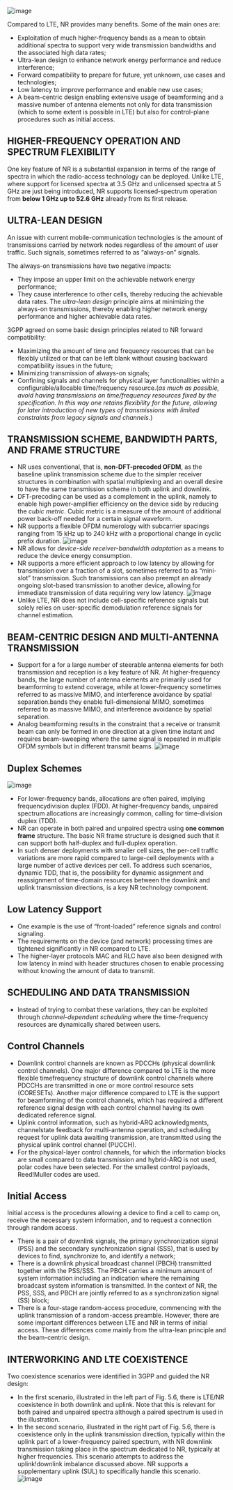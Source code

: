 ![image](https://github.com/user-attachments/assets/21348c50-ff52-4c39-af03-be94838d0e50)

Compared to LTE, NR provides many benefits. Some of the main ones are:
- Exploitation of much higher-frequency bands as a mean to obtain additional spectra to support very wide transmission bandwidths and the associated high data rates;
- Ultra-lean design to enhance network energy performance and reduce interference;
- Forward compatibility to prepare for future, yet unknown, use cases and technologies;
- Low latency to improve performance and enable new use cases;
- A beam-centric design enabling extensive usage of beamforming and a massive number of antenna elements not only for data transmission (which to some extent is possible in LTE) but also for control-plane procedures such as
initial access.
## HIGHER-FREQUENCY OPERATION AND SPECTRUM FLEXIBILITY
One key feature of NR is a substantial expansion in terms of the range of spectra in which the radio-access technology can be deployed. Unlike LTE, where support for licensed spectra at 3.5 GHz and unlicensed spectra at 5 GHz are just being introduced, NR supports licensed-spectrum operation from **below 1 GHz up to 52.6 GHz** already from its first release.
## ULTRA-LEAN DESIGN
An issue with current mobile-communication technologies is the amount of transmissions carried by network nodes regardless of the amount of user traffic. Such signals, sometimes referred to as “always-on” signals.

The always-on transmissions have two negative impacts:
- They impose an upper limit on the achievable network energy performance;
- They cause interference to other cells, thereby reducing the achievable data rates.
The *ultra-lean design* principle aims at minimizing the always-on transmissions, thereby enabling higher network energy performance and higher achievable data rates.

3GPP agreed on some basic design principles related to NR forward compatibility:
- Maximizing the amount of time and frequency resources that can be flexibly utilized or that can be left blank without causing backward compatibility issues in the future;
- Minimizing transmission of always-on signals;
- Confining signals and channels for physical layer functionalities within a configurable/allocable time/frequency resource.(*as much as possible, avoid having transmissions on time/frequency resources fixed by the specification. In this way one retains flexibility for the future, allowing for later introduction of new types of transmissions with limited constraints from legacy signals and channels.*)

## TRANSMISSION SCHEME, BANDWIDTH PARTS, AND FRAME STRUCTURE
- NR uses conventional, that is, **non-DFT-precoded OFDM**, as the baseline uplink transmission scheme due to the simpler receiver structures in combination with spatial multiplexing and an overall desire to have the same transmission scheme in both uplink and downlink.
- DFT-precoding can be used as a complement in the uplink, namely to enable high power-amplifier efficiency on the device side by reducing the *cubic metric*. Cubic metric is a measure of the amount of additional power back-off needed for a certain signal waveform.
- NR supports a flexible OFDM numerology with subcarrier spacings ranging from 15 kHz up to 240 kHz with a proportional change in cyclic prefix duration.
  ![image](https://github.com/user-attachments/assets/bea36552-4936-440a-8349-5a19eda7b068)
- NR allows for *device-side receiver-bandwidth adaptation* as a means to reduce the device energy consumption.
- NR supports a more efficient approach to low latency by allowing for transmission over a fraction of a slot, sometimes referred to as “mini-slot” transmission. Such transmissions can also preempt an already ongoing slot-based transmission to another device, allowing for immediate transmission of data requiring very low latency.
  ![image](https://github.com/user-attachments/assets/0febff4b-d681-415d-8b24-720d91afe484)
- Unlike LTE, NR does not include cell-specific reference signals but solely relies on user-specific demodulation reference signals for channel estimation.
## BEAM-CENTRIC DESIGN AND MULTI-ANTENNA TRANSMISSION
- Support for a for a large number of steerable antenna elements for both transmission and reception is a key feature of NR. At higher-frequency bands, the large number of antenna elements are primarily used for beamforming to extend coverage, while at lower-frequency sometimes referred to as massive MIMO, and interference avoidance by spatial separation.bands they enable full-dimensional MIMO, sometimes referred to as massive MIMO, and interference avoidance by spatial separation.
- Analog beamforming results in the constraint that a receive or transmit beam can only be formed in one direction at a given time instant and requires beam-sweeping where the same signal is repeated in multiple OFDM symbols but in different transmit beams.
![image](https://github.com/user-attachments/assets/a8b16cc4-15f2-478d-bbdf-c4ebf51d5cf8)

## Duplex Schemes ##
![image](https://github.com/user-attachments/assets/6883fef1-3cba-4934-89ff-75f94876176f)
- For lower-frequency bands, allocations are often paired, implying frequencydivision duplex (FDD). At higher-frequency bands, unpaired spectrum allocations are increasingly common, calling for time-division duplex (TDD).
- NR can operate in both paired and unpaired spectra using **one common frame** structure. The basic NR frame structure is designed such that it can support both half-duplex and full-duplex operation.
- In such denser deployments with smaller cell sizes, the per-cell traffic variations are more rapid compared to large-cell deployments with a large number of active devices per cell. To address such scenarios, dynamic TDD, that is, the possibility for dynamic assignment and reassignment of time-domain resources between the downlink and uplink transmission directions, is a key NR technology component.

## Low Latency Support
- One example is the use of “front-loaded” reference signals and control signaling.
- The requirements on the device (and network) processing times are tightened significantly in NR compared to LTE.
- The higher-layer protocols MAC and RLC have also been designed with low latency in mind with header structures chosen to enable processing without knowing the amount of data to transmit.

## SCHEDULING AND DATA TRANSMISSION
- Instead of trying to combat these variations, they can be exploited through *channel-dependent scheduling* where the time-frequency resources are dynamically shared between users.
## Control Channels
- Downlink control channels are known as PDCCHs (physical downlink control channels). One major difference compared to LTE is the more flexible timefrequency structure of downlink control channels where PDCCHs are transmitted in one or more control resource sets (CORESETs). Another major difference compared to LTE is the support for beamforming of the control channels, which has required a different reference signal design with each control channel having its own dedicated reference signal.
- Uplink control information, such as hybrid-ARQ acknowledgments, channelstate feedback for multi-antenna operation, and scheduling request for uplink data awaiting transmission, are transmitted using the physical uplink control channel (PUCCH).
- For the physical-layer control channels, for which the information blocks are small compared to data transmission and hybrid-ARQ is not used, polar codes have been selected. For the smallest control payloads, Reed!Muller codes are used.

## Initial Access
Initial access is the procedures allowing a device to find a cell to camp on, receive the necessary system information, and to request a connection through random access.
- There is a pair of downlink signals, the primary synchronization signal (PSS) and the secondary synchronization signal (SSS), that is used by devices to find, synchronize to, and identify a network;
- There is a downlink physical broadcast channel (PBCH) transmitted together with the PSS/SSS. The PBCH carries a minimum amount of system information including an indication where the remaining broadcast system information is transmitted. In the context of NR, the PSS, SSS, and PBCH are jointly referred to as a synchronization signal (SS) block;
- There is a four-stage random-access procedure, commencing with the uplink transmission of a random-access preamble.
However, there are some important differences between LTE and NR in terms of initial access. These differences come mainly from the ultra-lean principle and the beam-centric design.
## INTERWORKING AND LTE COEXISTENCE
Two coexistence scenarios were identified in 3GPP and guided the NR design:
- In the first scenario, illustrated in the left part of Fig. 5.6, there is LTE/NR coexistence in both downlink and uplink. Note that this is relevant for both paired and unpaired spectra although a paired spectrum is used in the illustration.
- In the second scenario, illustrated in the right part of Fig. 5.6, there is coexistence only in the uplink transmission direction, typically within the uplink part of a lower-frequency paired spectrum, with NR downlink transmission taking place in the spectrum dedicated to NR, typically at higher frequencies. This scenario attempts to address the uplink!downlink imbalance discussed above. NR supports a supplementary uplink (SUL) to specifically handle this scenario.
![image](https://github.com/user-attachments/assets/fd2ca330-5368-4c5f-9ed3-2ae5d2d49b70)
